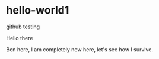 # hello-world1
github testing

Hello there

Ben here, I am completely new here, let's see how I survive.
